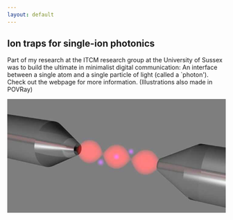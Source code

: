 ```yaml
---
layout: default
---
```


Ion traps for single-ion photonics
---------------
Part of my research at the ITCM research group at the University of Sussex was to build the ultimate in minimalist digital communication: An interface between a single atom and a single particle of light (called a `photon'). Check out the webpage for more information. (Illustrations also made in POVRay)

![cavity ion trap](/images/cavity.jpg)
